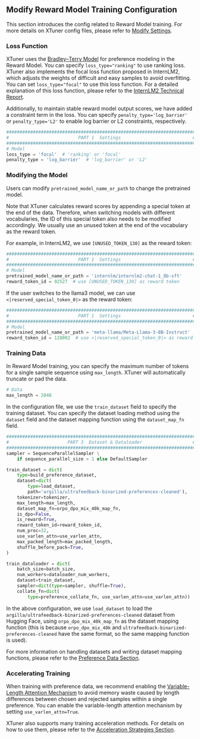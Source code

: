 ## Modify Reward Model Training Configuration

This section introduces the config related to Reward Model training. For more details on XTuner config files, please refer to [Modify Settings](https://xtuner.readthedocs.io/zh-cn/latest/training/modify_settings.html).

### Loss Function

XTuner uses the [Bradley–Terry Model](https://en.wikipedia.org/wiki/Bradley%E2%80%93Terry_model) for preference modeling in the Reward Model. You can specify `loss_type="ranking"` to use ranking loss. XTuner also implements the focal loss function proposed in InternLM2, which adjusts the weights of difficult and easy samples to avoid overfitting. You can set `loss_type="focal"` to use this loss function. For a detailed explanation of this loss function, please refer to the [InternLM2 Technical Report](https://arxiv.org/abs/2403.17297).

Additionally, to maintain stable reward model output scores, we have added a constraint term in the loss. You can specify `penalty_type='log_barrier'` or `penalty_type='L2'` to enable log barrier or L2 constraints, respectively.

```python
#######################################################################
#                          PART 1  Settings                           #
#######################################################################
# Model
loss_type = 'focal'  # 'ranking' or 'focal'
penalty_type = 'log_barrier'  # 'log_barrier' or 'L2'
```

### Modifying the Model

Users can modify `pretrained_model_name_or_path` to change the pretrained model.

Note that XTuner calculates reward scores by appending a special token at the end of the data. Therefore, when switching models with different vocabularies, the ID of this special token also needs to be modified accordingly. We usually use an unused token at the end of the vocabulary as the reward token.

For example, in InternLM2, we use `[UNUSED_TOKEN_130]` as the reward token:

```python
#######################################################################
#                          PART 1  Settings                           #
#######################################################################
# Model
pretrained_model_name_or_path = 'internlm/internlm2-chat-1_8b-sft'
reward_token_id = 92527  # use [UNUSED_TOKEN_130] as reward token
```

If the user switches to the llama3 model, we can use `<|reserved_special_token_0|>` as the reward token:

```python
#######################################################################
#                          PART 1  Settings                           #
#######################################################################
# Model
pretrained_model_name_or_path = 'meta-llama/Meta-Llama-3-8B-Instruct'
reward_token_id = 128002  # use <|reserved_special_token_0|> as reward token
```

### Training Data

In Reward Model training, you can specify the maximum number of tokens for a single sample sequence using `max_length`. XTuner will automatically truncate or pad the data.

```python
# Data
max_length = 2048
```

In the configuration file, we use the `train_dataset` field to specify the training dataset. You can specify the dataset loading method using the `dataset` field and the dataset mapping function using the `dataset_map_fn` field.

```python
#######################################################################
#                      PART 3  Dataset & Dataloader                   #
#######################################################################
sampler = SequenceParallelSampler \
    if sequence_parallel_size > 1 else DefaultSampler

train_dataset = dict(
    type=build_preference_dataset,
    dataset=dict(
        type=load_dataset,
        path='argilla/ultrafeedback-binarized-preferences-cleaned'),
    tokenizer=tokenizer,
    max_length=max_length,
    dataset_map_fn=orpo_dpo_mix_40k_map_fn,
    is_dpo=False,
    is_reward=True,
    reward_token_id=reward_token_id,
    num_proc=32,
    use_varlen_attn=use_varlen_attn,
    max_packed_length=max_packed_length,
    shuffle_before_pack=True,
)

train_dataloader = dict(
    batch_size=batch_size,
    num_workers=dataloader_num_workers,
    dataset=train_dataset,
    sampler=dict(type=sampler, shuffle=True),
    collate_fn=dict(
        type=preference_collate_fn, use_varlen_attn=use_varlen_attn))
```

In the above configuration, we use `load_dataset` to load the `argilla/ultrafeedback-binarized-preferences-cleaned` dataset from Hugging Face, using `orpo_dpo_mix_40k_map_fn` as the dataset mapping function (this is because `orpo_dpo_mix_40k` and `ultrafeedback-binarized-preferences-cleaned` have the same format, so the same mapping function is used).

For more information on handling datasets and writing dataset mapping functions, please refer to the [Preference Data Section](./preference_data.md).

### Accelerating Training

When training with preference data, we recommend enabling the [Variable-Length Attention Mechanism](https://xtuner.readthedocs.io/zh-cn/latest/acceleration/varlen_flash_attn.html) to avoid memory waste caused by length differences between chosen and rejected samples within a single preference. You can enable the variable-length attention mechanism by setting `use_varlen_attn=True`.

XTuner also supports many training acceleration methods. For details on how to use them, please refer to the [Acceleration Strategies Section](https://xtuner.readthedocs.io/zh-cn/latest/acceleration/hyper_parameters.html).
